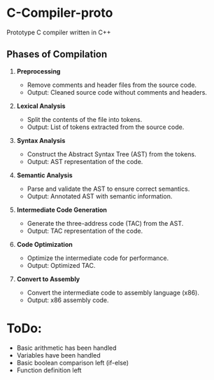 # C-Compiler-proto

Prototype C compiler written in C++

## Phases of Compilation

1. **Preprocessing**
   - Remove comments and header files from the source code.
   - Output: Cleaned source code without comments and headers.

2. **Lexical Analysis**
   - Split the contents of the file into tokens.
   - Output: List of tokens extracted from the source code.

3. **Syntax Analysis**
   - Construct the Abstract Syntax Tree (AST) from the tokens.
   - Output: AST representation of the code.

4. **Semantic Analysis**
   - Parse and validate the AST to ensure correct semantics.
   - Output: Annotated AST with semantic information.

5. **Intermediate Code Generation**
   - Generate the three-address code (TAC) from the AST.
   - Output: TAC representation of the code.

6. **Code Optimization**
   - Optimize the intermediate code for performance.
   - Output: Optimized TAC.

7. **Convert to Assembly**
   - Convert the intermediate code to assembly language (x86).
   - Output: x86 assembly code.

# ToDo:
- Basic arithmetic has been handled
- Variables have been handled
- Basic boolean comparison left (if-else)
- Function definition left
